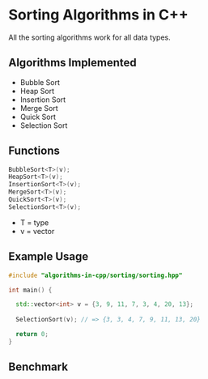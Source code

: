 # Sorting Algorithms in C++

All the sorting algorithms work for all data types.

## Algorithms Implemented

- Bubble Sort
- Heap Sort
- Insertion Sort
- Merge Sort
- Quick Sort
- Selection Sort

## Functions

```cpp
BubbleSort<T>(v);
HeapSort<T>(v);
InsertionSort<T>(v);
MergeSort<T>(v);
QuickSort<T>(v);
SelectionSort<T>(v);
```

- T = type
- v = vector

## Example Usage

```cpp
#include "algorithms-in-cpp/sorting/sorting.hpp"

int main() {

  std::vector<int> v = {3, 9, 11, 7, 3, 4, 20, 13};
  
  SelectionSort(v); // => {3, 3, 4, 7, 9, 11, 13, 20}

  return 0;
}
```

## Benchmark
